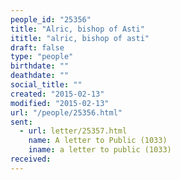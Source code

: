 ```yaml
---
people_id: "25356"
title: "Alric, bishop of Asti"
ititle: "alric, bishop of asti"
draft: false
type: "people"
birthdate: ""
deathdate: ""
social_title: ""
created: "2015-02-13"
modified: "2015-02-13"
url: "/people/25356.html"
sent:
  - url: letter/25357.html
    name: A letter to Public (1033)
    iname: a letter to public (1033)
received:
---
```


